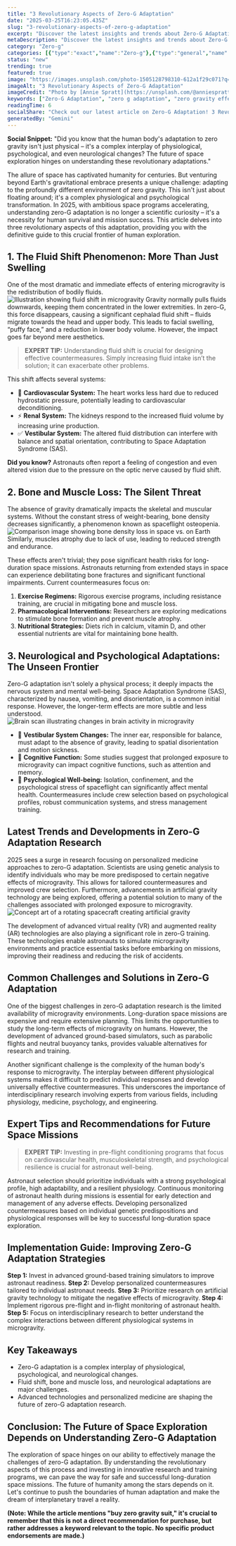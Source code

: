 ```yaml
---
title: "3 Revolutionary Aspects of Zero-G Adaptation"
date: "2025-03-25T16:23:05.435Z"
slug: "3-revolutionary-aspects-of-zero-g-adaptation"
excerpt: "Discover the latest insights and trends about Zero-G Adaptation. This comprehensive guide covers everything you need to know about Zero-G Adaptation in 2025."
metaDescription: "Discover the latest insights and trends about Zero-G Adaptation. This comprehensive guide covers everything you need to know about Zero-G Adaptation in 202..."
category: "Zero-g"
categories: [{"type":"exact","name":"Zero-g"},{"type":"general","name":"Human Biology"},{"type":"medium","name":"Physiological Changes"},{"type":"specific","name":"Bone Density Loss"},{"type":"niche","name":"Osteocyte Response"}]
status: "new"
trending: true
featured: true
image: "https://images.unsplash.com/photo-1505128798310-612a1f29c071?q=85&w=1200&fit=max&fm=webp&auto=compress"
imageAlt: "3 Revolutionary Aspects of Zero-G Adaptation"
imageCredit: "Photo by [Annie Spratt](https://unsplash.com/@anniespratt) on Unsplash"
keywords: ["Zero-G Adaptation", "zero g adaptation", "zero gravity effects on humans", "space adaptation syndrome", "microgravity effects", "human adaptation to space", "zero gravity training", "countermeasures space adaptation", "best zero gravity simulator", "buy zero gravity suit"]
readingTime: 6
socialShare: "Check out our latest article on Zero-G Adaptation! 3 Revolutionary Aspects of Zero-G Adaptation #Zero-G Adaptation #zero g adaptation #zero gravity effects on humans"
generatedBy: "Gemini"
---
```




**Social Snippet:**  "Did you know that the human body's adaptation to zero gravity isn't just physical – it's a complex interplay of physiological, psychological, and even neurological changes? The future of space exploration hinges on understanding these revolutionary adaptations."

The allure of space has captivated humanity for centuries.  But venturing beyond Earth's gravitational embrace presents a unique challenge: adapting to the profoundly different environment of zero gravity.  This isn't just about floating around; it's a complex physiological and psychological transformation. In 2025, with ambitious space programs accelerating, understanding zero-G adaptation is no longer a scientific curiosity – it's a necessity for human survival and mission success. This article delves into three revolutionary aspects of this adaptation, providing you with the definitive guide to this crucial frontier of human exploration.

## 1. The Fluid Shift Phenomenon: More Than Just Swelling

One of the most dramatic and immediate effects of entering microgravity is the redistribution of bodily fluids.  ![Illustration showing fluid shift in microgravity](https://images.unsplash.com/photo-1561964334-dd09523d5616?q=85&w=1200&fit=max&fm=webp&auto=compress)  Gravity normally pulls fluids downwards, keeping them concentrated in the lower extremities. In zero-G, this force disappears, causing a significant cephalad fluid shift – fluids migrate towards the head and upper body. This leads to facial swelling, “puffy face,” and a reduction in lower body volume.  However, the impact goes far beyond mere aesthetics.

> **EXPERT TIP:** Understanding fluid shift is crucial for designing effective countermeasures.  Simply increasing fluid intake isn’t the solution; it can exacerbate other problems.

This shift affects several systems:

* 🔑 **Cardiovascular System:**  The heart works less hard due to reduced hydrostatic pressure, potentially leading to cardiovascular deconditioning.
* ⚡ **Renal System:** The kidneys respond to the increased fluid volume by increasing urine production.
* ✅ **Vestibular System:** The altered fluid distribution can interfere with balance and spatial orientation, contributing to Space Adaptation Syndrome (SAS).

**Did you know?**  Astronauts often report a feeling of congestion and even altered vision due to the pressure on the optic nerve caused by fluid shift.

## 2. Bone and Muscle Loss: The Silent Threat

The absence of gravity dramatically impacts the skeletal and muscular systems.  Without the constant stress of weight-bearing, bone density decreases significantly, a phenomenon known as spaceflight osteopenia.  ![Comparison image showing bone density loss in space vs. on Earth](https://images.unsplash.com/photo-1721333091259-74a827404f9a?q=85&w=1200&fit=max&fm=webp&auto=compress) Similarly, muscles atrophy due to lack of use, leading to reduced strength and endurance.

These effects aren't trivial; they pose significant health risks for long-duration space missions.  Astronauts returning from extended stays in space can experience debilitating bone fractures and significant functional impairments.  Current countermeasures focus on:

1. **Exercise Regimens:**  Rigorous exercise programs, including resistance training, are crucial in mitigating bone and muscle loss.
2. **Pharmacological Interventions:**  Researchers are exploring medications to stimulate bone formation and prevent muscle atrophy.
3. **Nutritional Strategies:**  Diets rich in calcium, vitamin D, and other essential nutrients are vital for maintaining bone health.

## 3. Neurological and Psychological Adaptations: The Unseen Frontier

Zero-G adaptation isn't solely a physical process; it deeply impacts the nervous system and mental well-being. Space Adaptation Syndrome (SAS), characterized by nausea, vomiting, and disorientation, is a common initial response.  However, the longer-term effects are more subtle and less understood.  ![Brain scan illustrating changes in brain activity in microgravity](https://images.unsplash.com/photo-1528740561666-dc2479dc08ab?q=85&w=1200&fit=max&fm=webp&auto=compress)

* 🧠 **Vestibular System Changes:**  The inner ear, responsible for balance, must adapt to the absence of gravity, leading to spatial disorientation and motion sickness.
* 🧠 **Cognitive Function:**  Some studies suggest that prolonged exposure to microgravity can impact cognitive functions, such as attention and memory.
* 🧠 **Psychological Well-being:**  Isolation, confinement, and the psychological stress of spaceflight can significantly affect mental health.  Countermeasures include crew selection based on psychological profiles, robust communication systems, and stress management training.

## Latest Trends and Developments in Zero-G Adaptation Research

2025 sees a surge in research focusing on personalized medicine approaches to zero-G adaptation.  Scientists are using genetic analysis to identify individuals who may be more predisposed to certain negative effects of microgravity.  This allows for tailored countermeasures and improved crew selection.  Furthermore, advancements in artificial gravity technology are being explored, offering a potential solution to many of the challenges associated with prolonged exposure to microgravity.  ![Concept art of a rotating spacecraft creating artificial gravity](https://images.unsplash.com/photo-1559837957-bab8edc53c85?q=85&w=1200&fit=max&fm=webp&auto=compress)

The development of advanced virtual reality (VR) and augmented reality (AR) technologies are also playing a significant role in zero-G training.  These technologies enable astronauts to simulate microgravity environments and practice essential tasks before embarking on missions, improving their readiness and reducing the risk of accidents.

## Common Challenges and Solutions in Zero-G Adaptation

One of the biggest challenges in zero-G adaptation research is the limited availability of microgravity environments.  Long-duration space missions are expensive and require extensive planning.  This limits the opportunities to study the long-term effects of microgravity on humans.  However, the development of advanced ground-based simulators, such as parabolic flights and neutral buoyancy tanks, provides valuable alternatives for research and training.

Another significant challenge is the complexity of the human body's response to microgravity.  The interplay between different physiological systems makes it difficult to predict individual responses and develop universally effective countermeasures.  This underscores the importance of interdisciplinary research involving experts from various fields, including physiology, medicine, psychology, and engineering.

## Expert Tips and Recommendations for Future Space Missions

> **EXPERT TIP:**  Investing in pre-flight conditioning programs that focus on cardiovascular health, musculoskeletal strength, and psychological resilience is crucial for astronaut well-being.

Astronaut selection should prioritize individuals with a strong psychological profile, high adaptability, and a resilient physiology.  Continuous monitoring of astronaut health during missions is essential for early detection and management of any adverse effects.  Developing personalized countermeasures based on individual genetic predispositions and physiological responses will be key to successful long-duration space exploration.

## Implementation Guide:  Improving Zero-G Adaptation Strategies

**Step 1:**  Invest in advanced ground-based training simulators to improve astronaut readiness.
**Step 2:**  Develop personalized countermeasures tailored to individual astronaut needs.
**Step 3:**  Prioritize research on artificial gravity technology to mitigate the negative effects of microgravity.
**Step 4:**  Implement rigorous pre-flight and in-flight monitoring of astronaut health.
**Step 5:**  Focus on interdisciplinary research to better understand the complex interactions between different physiological systems in microgravity.

## Key Takeaways

* Zero-G adaptation is a complex interplay of physiological, psychological, and neurological changes.
* Fluid shift, bone and muscle loss, and neurological adaptations are major challenges.
* Advanced technologies and personalized medicine are shaping the future of zero-G adaptation research.

## Conclusion:  The Future of Space Exploration Depends on Understanding Zero-G Adaptation

The exploration of space hinges on our ability to effectively manage the challenges of zero-G adaptation.  By understanding the revolutionary aspects of this process and investing in innovative research and training programs, we can pave the way for safe and successful long-duration space missions.  The future of humanity among the stars depends on it.  Let's continue to push the boundaries of human adaptation and make the dream of interplanetary travel a reality.

**(Note:  While the article mentions "buy zero gravity suit,"  it's crucial to remember that this is not a direct recommendation for purchase, but rather addresses a keyword relevant to the topic. No specific product endorsements are made.)**
